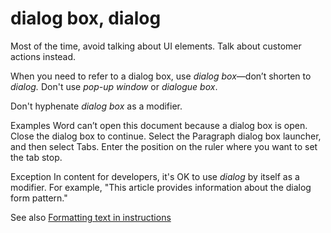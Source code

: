 ﻿# dialog box, dialog

Most of the time, avoid talking about UI elements. Talk about customer actions instead.

When you need to refer to a dialog box, use *dialog box*—don’t shorten to *dialog.* Don't use *pop-up window* or *dialogue box*.

Don't hyphenate *dialog box* as a modifier.

Examples
Word can’t open this document because a dialog box is open. Close the dialog box to continue.
Select the Paragraph dialog box launcher, and then select Tabs. Enter the position on the ruler where you want to set the tab stop.

Exception In content for developers, it's OK to use *dialog* by itself as a modifier. For example, "This article provides information about the dialog form pattern."

See also [Formatting text in instructions](https://worldready.cloudapp.net/Styleguide/Read?id=2700&topicid=29014)
